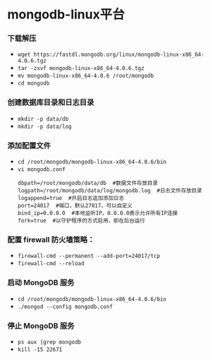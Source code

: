 # mongodb-linux平台

### 下载解压
- `wget https://fastdl.mongodb.org/linux/mongodb-linux-x86_64-4.0.6.tgz`
- `tar -zxvf mongodb-linux-x86_64-4.0.6.tgz`
- `mv mongodb-linux-x86_64-4.0.6 /root/mongodb`
- `cd mongodb`

### 创建数据库目录和日志目录
- `mkdir -p data/db`
- `mkdir -p data/log`

### 添加配置文件
- `cd /root/mongodb/mongodb-linux-x86_64-4.0.6/bin`
- `vi mongodb.conf`
    ```
    dbpath=/root/mongodb/data/db  #数据文件存放目录
    logpath=/root/mongodb/data/log/mongodb.log  #日志文件存放目录
    logappend=true  #开启日志追加添加日志
    port=24017  #端口，默认27017，可以自定义
    bind_ip=0.0.0.0  #本地监听IP，0.0.0.0表示允许所有IP连接
    fork=true  #以守护程序的方式启用，即在后台运行
    ```

### 配置 firewall 防火墙策略：
- `firewall-cmd --permanent --add-port=24017/tcp`
- `firewall-cmd --reload`

### 启动 MongoDB 服务
- `cd /root/mongodb/mongodb-linux-x86_64-4.0.6/bin`
- `./mongod --config mongodb.conf`

### 停止 MongoDB 服务
- `ps aux |grep mongodb`
- `kill -15 22671`	